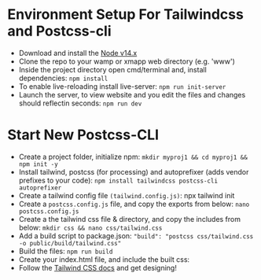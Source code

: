 # Environment Setup For Tailwindcss and Postcss-cli
- Download and install the [Node v14.x](https://nodejs.org/en/download/)
- Clone the repo to your wamp or xmapp web directory (e.g. 'www')
- Inside the project directory open cmd/terminal and, install dependencies:
 ``npm install``
 - To enable live-reloading install live-server: ``npm run init-server``
 - Launch the server, to view website and you edit the files and changes should reflectin seconds: ``npm run dev`` 

# Start New Postcss-CLI 
- Create a project folder, initialize npm: ``mkdir myproj1 && cd myproj1 && npm init -y``
- Install tailwind, postcss (for processing) and autoprefixer (adds vendor prefixes to your code): ``npm install tailwindcss postcss-cli autoprefixer``
- Create a tailwind config file ``(tailwind.config.js)``: npx tailwind init
- Create a ``postcss.config.js`` file, and copy the exports from below: ``nano postcss.config.js``
- Create a the tailwind css file & directory, and copy the includes from below: ``mkdir css && nano css/tailwind.css``
- Add a build script to package.json: ``"build": "postcss css/tailwind.css -o public/build/tailwind.css"``
- Build the files: ``npm run build``
- Create your index.html file, and include the built css: <link rel="stylesheet" href="build/tailwind.css">
- Follow the [Tailwind CSS docs](https://tailwindcss.com/) and get designing!